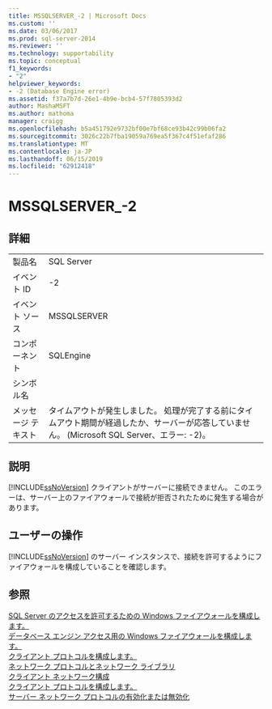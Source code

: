 ```yaml
---
title: MSSQLSERVER_-2 | Microsoft Docs
ms.custom: ''
ms.date: 03/06/2017
ms.prod: sql-server-2014
ms.reviewer: ''
ms.technology: supportability
ms.topic: conceptual
f1_keywords:
- "2"
helpviewer_keywords:
- -2 (Database Engine error)
ms.assetid: f37a7b7d-26e1-4b9e-bcb4-57f7805393d2
author: MashaMSFT
ms.author: mathoma
manager: craigg
ms.openlocfilehash: b5a451792e9732bf00e7bf68ce93b42c99b06fa2
ms.sourcegitcommit: 3026c22b7fba19059a769ea5f367c4f51efaf286
ms.translationtype: MT
ms.contentlocale: ja-JP
ms.lasthandoff: 06/15/2019
ms.locfileid: "62912418"
---
```

# <a name="mssqlserver-2"></a>MSSQLSERVER_-2
    
## <a name="details"></a>詳細  
  
|||  
|-|-|  
|製品名|SQL Server|  
|イベント ID|-2|  
|イベント ソース|MSSQLSERVER|  
|コンポーネント|SQLEngine|  
|シンボル名||  
|メッセージ テキスト|タイムアウトが発生しました。  処理が完了する前にタイムアウト期間が経過したか、サーバーが応答していません。 (Microsoft SQL Server、エラー: -2)。|   
  
## <a name="explanation"></a>説明  
 [!INCLUDE[ssNoVersion](../../includes/ssnoversion-md.md)] クライアントがサーバーに接続できません。 このエラーは、サーバー上のファイアウォールで接続が拒否されたために発生する場合があります。 
  
## <a name="user-action"></a>ユーザーの操作  
 [!INCLUDE[ssNoVersion](../../includes/ssnoversion-md.md)] のサーバー インスタンスで、接続を許可するようにファイアウォールを構成していることを確認します。  
  
## <a name="see-also"></a>参照  
 [SQL Server のアクセスを許可するための Windows ファイアウォールを構成します。](../../sql-server/install/configure-the-windows-firewall-to-allow-sql-server-access.md)   
 [データベース エンジン アクセス用の Windows ファイアウォールを構成します。](../../database-engine/configure-windows/configure-a-windows-firewall-for-database-engine-access.md)   
 [クライアント プロトコルを構成します。](../../database-engine/configure-windows/configure-client-protocols.md)   
 [ネットワーク プロトコルとネットワーク ライブラリ](../../sql-server/install/network-protocols-and-network-libraries.md)   
 [クライアント ネットワーク構成](../../database-engine/configure-windows/client-network-configuration.md)   
 [クライアント プロトコルを構成します。](../../database-engine/configure-windows/configure-client-protocols.md)   
 [サーバー ネットワーク プロトコルの有効化または無効化](../../database-engine/configure-windows/enable-or-disable-a-server-network-protocol.md)  
  
